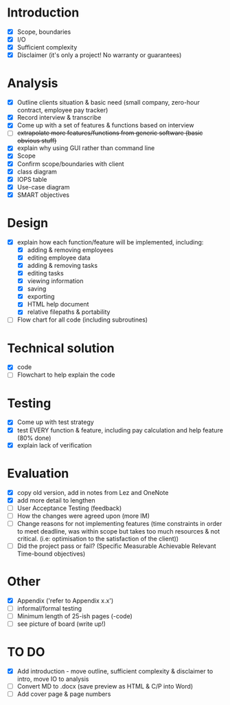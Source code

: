 # Introduction
- [x] Scope, boundaries
- [x] I/O
- [x] Sufficient complexity
- [x] Disclaimer (it's only a project! No warranty or guarantees)

# Analysis
- [x] Outline clients situation & basic need (small company, zero-hour contract, employee pay tracker)
- [x] Record interview & transcribe
- [x] Come up with a set of features & functions based on interview
- [ ] <s>extrapolate more features/functions from generic software (basic obvious stuff)</s>
- [x] explain why using GUI rather than command line
- [x] Scope
- [x] Confirm scope/boundaries with client
- [x] class diagram
- [x] IOPS table
- [x] Use-case diagram
- [x] SMART objectives

# Design
- [x] explain how each function/feature will be implemented, including:
  - [x] adding & removing employees
  - [x] editing employee data
  - [x] adding & removing tasks
  - [x] editing tasks
  - [x] viewing information
  - [x] saving
  - [x] exporting
  - [x] HTML help document
  - [x] relative filepaths & portability
- [ ] Flow chart for all code (including subroutines)

# Technical solution
- [x] code
- [ ] Flowchart to help explain the code

# Testing
- [x] Come up with test strategy
- [x] test EVERY function & feature, including pay calculation and help feature (80% done)
- [x] explain lack of verification

# Evaluation
- [x] copy old version, add in notes from Lez and OneNote
- [x] add more detail to lengthen
- [ ] User Acceptance Testing (feedback)
- [ ] How the changes were agreed upon (more IM)
- [ ] Change reasons for not implementing features (time constraints in order to meet deadline, was within scope but takes too much resources & not critical. (i.e: optimisation to the satisfaction of the client))
- [ ] Did the project pass or fail? (Specific Measurable Achievable Relevant Time-bound objectives)

# Other
- [x] Appendix ('refer to Appendix x.x')
- [ ] informal/formal testing
- [ ] Minimum length of 25-ish pages (-code)
- [ ] see picture of board (write up!)

# TO DO
- [x] Add introduction - move outline, sufficient complexity & disclaimer to intro, move IO to analysis
- [ ] Convert MD to .docx (save preview as HTML & C/P into Word)
- [ ] Add cover page & page numbers
